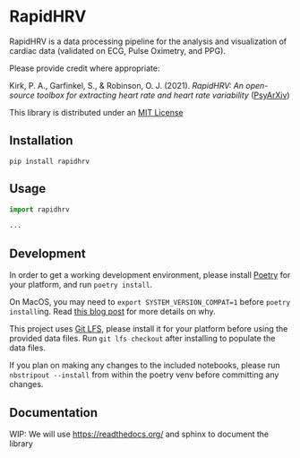 # RapidHRV

RapidHRV is a data processing pipeline for the analysis and visualization of cardiac data
(validated on ECG, Pulse Oximetry, and PPG).

Please provide credit where appropriate:

Kirk, P. A., Garfinkel, S., & Robinson, O. J. (2021).
_RapidHRV: An open-source toolbox for extracting heart rate and heart rate variability_
([PsyArXiv](https://doi.org/10.31234/osf.io/3ewgz.))

This library is distributed under an 
[MIT License](https://raw.githubusercontent.com/peterakirk/RapidHRV/main/LICENSE)

## Installation

```shell
pip install rapidhrv
```

## Usage

```python
import rapidhrv

...
```

## Development

In order to get a working development environment,
please install [Poetry](https://python-poetry.org/) for your platform,
and run `poetry install`.

On MacOS, you may need to `export SYSTEM_VERSION_COMPAT=1` before `poetry install`ing.
Read [this blog post](https://eclecticlight.co/2020/08/13/macos-version-numbering-isnt-so-simple/)
for more details on why.

This project uses [Git LFS](git-lfs.github.com),
please install it for your platform before using the provided data files. 
Run `git lfs checkout` after installing to populate the data files.

If you plan on making any changes to the included notebooks,
please run `nbstripout --install` from within the poetry venv before committing any changes.

## Documentation

WIP: We will use https://readthedocs.org/ and sphinx to document the library
